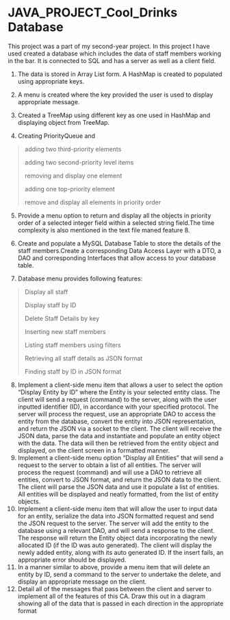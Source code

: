 # JAVA_PROJECT_Cool_Drinks Database

This project was a part of my second-year project. In this project I have used created a database which includes the data of staff members working in the bar. It is connected to SQL and has a server as well as a client field.

1. The data is stored in Array List form. A HashMap is created to populated using appropriate keys.

2. A menu is created where the key provided the user is used to display appropriate message.

3. Created a TreeMap using different key as one used in HashMap and displaying object from TreeMap.

4. Creating PriorityQueue and
> adding two third-priority elements
> 
> adding two second-priority level items
> 
> removing and display one element
> 
> adding one top-priority element
> 
> remove and display all elements in priority order
> 

5. Provide a menu option to return and display all the objects in priority order of a selected integer field within a selected string field.The time complexity is also mentioned in the text file maned feature 8.

6. Create and populate a MySQL Database Table to store the details of the staff members.Create a corresponding Data Access Layer with a DTO, a DAO and corresponding Interfaces that allow access to your database table.


7. Database menu provides following features:
>
>Display all staff
>
>Display staff by ID
>
>Delete Staff Details by key
>
>Inserting new staff members
>
>Listing staff members using filters
>
>Retrieving all staff details as JSON format
>
>Finding staff by ID in JSON format
>
8. Implement a client-side menu item that allows a user to select the option “Display Entity by ID” where the Entity is your selected entity class. The client will send a request (command) to the server, along with the user inputted identifier (ID), in accordance with your specified protocol. The server will process the request, use an appropriate DAO to access the entity from the database, convert the entity into JSON representation, and return the JSON via a socket to the client. The client will receive the JSON data, parse the data and instantiate and populate an entity object with the data. The data will then be retrieved from the entity object and displayed, on the client screen in a formatted manner.
9. Implement a client-side menu option “Display all Entities” that will send a request to the server to obtain a list of all entities. The server will process the request (command) and will use a DAO to retrieve all entities, convert to JSON format, and return the JSON data to the client. The client will parse the JSON data and use it populate a list of entities. All entities will be displayed and neatly formatted, from the list of entity objects.
10. Implement a client-side menu item that will allow the user to input data for an entity, serialize the data into JSON formatted request and send the JSON request to the server. The server will add the entity to the database using a relevant DAO, and will send a response to the client. The response will return the Entity object data incorporating the newly allocated ID (if the ID was auto generated). The client will display the newly added entity, along with its auto generated ID. If the insert fails, an appropriate error should be displayed.
11. In a manner similar to above, provide a menu item that will delete an entity by ID, send a command to the server to undertake the delete, and display an appropriate message on the client.
12. Detail all of the messages that pass between the client and server to implement all of the features of this CA. Draw this out in a diagram showing all of the data that is passed in each direction in the appropriate format
